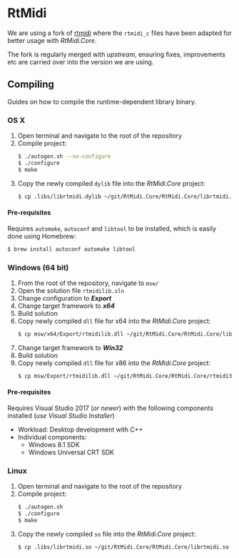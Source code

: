 # RtMidi

We are using a fork of [rtmidi](https://github.com/micdah/rtmidi) where the `rtmidi_c` files have been adapted for
better usage with _RtMidi.Core_.

The fork is regularly merged with _upstream_, ensuring fixes, improvements etc are carried over into the version we are
using. 

## Compiling

Guides on how to compile the runtime-dependent library binary.

### OS X

1. Open terminal and navigate to the root of the repository
1. Compile project:
    ```bash
    $ ./autogen.sh --no-configure
    $ ./configure
    $ make
    ```
1. Copy the newly compiled `dylib` file into the _RtMidi.Core_ project:
    ```bash
    $ cp .libs/librtmidi.dylib ~/git/RtMidi.Core/RtMidi.Core/librtmidi.dylib
    ```

#### Pre-requisites

Requires `automake`, `autoconf` and `libtool` to be installed, which is easily done using Homebrew:

```bash
$ brew install autoconf automake libtool
```


### Windows (64 bit)

1. From the root of the repository, navigate to `msw/`
1. Open the solution file `rtmidilib.sln`
1. Change configuration to _**Export**_
1. Change target framework to _**x64**_
1. Build solution
1. Copy newly compiled `dll` file for x64 into the _RtMidi.Core_ project:
    ```bash
    $ cp msw/x64/Export/rtmidilib.dll ~/git/RtMidi.Core/RtMidi.Core/librtmidi.dylib
    ```
1. Change target framework to _**Win32**_
1. Build solution
1. Copy newly compiled `dll` file for x86 into the _RtMidi.Core_ project:
    ```bash
    $ cp msw/Export/rtmidilib.dll ~/git/RtMidi.Core/RtMidi.Core/rtmidi32.dll
    ```

#### Pre-requisites

Requires Visual Studio 2017 (_or newer_) with the following components installed (_use Visual Studio Installer_)

* Workload: Desktop development with C++
* Individual components:
  * Windows 8.1 SDK
  * Windows Universal CRT SDK

### Linux

1. Open terminal and navigate to the root of the repository
1. Compile project:
    ```bash
    $ ./autogen.sh
    $ ./configure
    $ make
    ```
1. Copy the newly compiled `so` file into the _RtMidi.Core_ project:
    ```bash
    $ cp .libs/librtmidi.so ~/git/RtMidi.Core/RtMidi.Core/librtmidi.so
    ```

